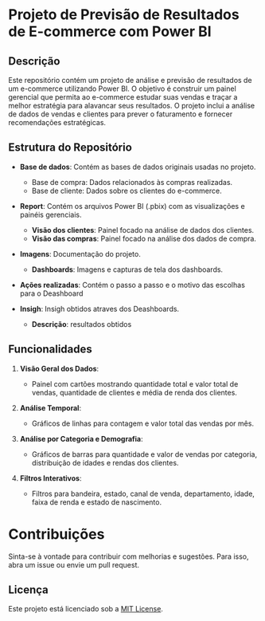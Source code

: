 # Projeto de Previsão de Resultados de E-commerce com Power BI

## Descrição

Este repositório contém um projeto de análise e previsão de resultados de um e-commerce utilizando Power BI. O objetivo é construir um painel gerencial que permita ao e-commerce estudar suas vendas e traçar a melhor estratégia para alavancar seus resultados. O projeto inclui a análise de dados de vendas e clientes para prever o faturamento e fornecer recomendações estratégicas.

## Estrutura do Repositório

- **Base de dados**: Contém as bases de dados originais usadas no projeto.
  - Base de compra: Dados relacionados às compras realizadas.
  - Base de cliente: Dados sobre os clientes do e-commerce.

- **Report**: Contém os arquivos Power BI (.pbix) com as visualizações e painéis gerenciais.
  - **Visão dos clientes**: Painel focado na análise de dados dos clientes.
  - **Visão das compras**: Painel focado na análise dos dados de compra.

- **Imagens**: Documentação do projeto.
  - **Dashboards**: Imagens e capturas de tela dos dashboards.
 
- **Ações realizadas**: Contém o passo a passo e o motivo das escolhas para o Deashboard
      
- **Insigh**: Insigh obtidos atraves dos Deashboards.
  - **Descrição**: resultados obtidos 
 
## Funcionalidades

1. **Visão Geral dos Dados**:
   - Painel com cartões mostrando quantidade total e valor total de vendas, quantidade de clientes e média de renda dos clientes.

2. **Análise Temporal**:
   - Gráficos de linhas para contagem e valor total das vendas por mês.

3. **Análise por Categoria e Demografia**:
   - Gráficos de barras para quantidade e valor de vendas por categoria, distribuição de idades e rendas dos clientes.

4. **Filtros Interativos**:
   - Filtros para bandeira, estado, canal de venda, departamento, idade, faixa de renda e estado de nascimento.


# Contribuições

Sinta-se à vontade para contribuir com melhorias e sugestões. Para isso, abra um issue ou envie um pull request.

## Licença

Este projeto está licenciado sob a [MIT License](LICENSE).
